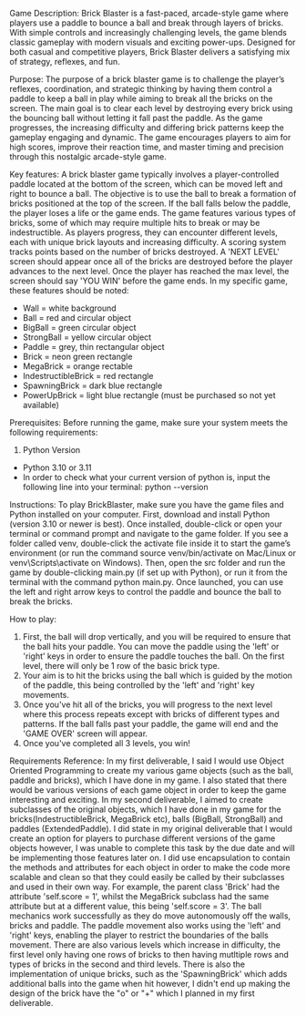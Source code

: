 Game Description:
Brick Blaster is a fast-paced, arcade-style game where players use a paddle to bounce a ball and break through layers of bricks. With simple controls and increasingly challenging levels, the game blends classic gameplay with modern visuals and exciting power-ups. Designed for both casual and competitive players, Brick Blaster delivers a satisfying mix of strategy, reflexes, and fun.



Purpose:
The purpose of a brick blaster game is to challenge the player’s reflexes, coordination, and strategic thinking by having them control a paddle to keep a ball in play while aiming to break all the bricks on the screen. The main goal is to clear each level by destroying every brick using the bouncing ball without letting it fall past the paddle. As the game progresses, the increasing difficulty and differing brick patterns keep the gameplay engaging and dynamic. The game encourages players to aim for high scores, improve their reaction time, and master timing and precision through this nostalgic arcade-style game.



Key features:
A brick blaster game typically involves a player-controlled paddle located at the bottom of the screen, which can be moved left and right to bounce a ball. The objective is to use the ball to break a formation of bricks positioned at the top of the screen. If the ball falls below the paddle, the player loses a life or the game ends. The game features various types of bricks, some of which may require multiple hits to break or may be indestructible. As players progress, they can encounter different levels, each with unique brick layouts and increasing difficulty. A scoring system tracks points based on the number of bricks destroyed. A 'NEXT LEVEL' screen should appear once all of the bricks are destroyed before the player advances to the next level. Once the player has reached the max level, the screen should say 'YOU WIN' before the game ends. In my specific game, these features should be noted:
- Wall = white background
- Ball = red and circular object
- BigBall = green circular object
- StrongBall = yellow circular object
- Paddle = grey, thin rectangular object
- Brick = neon green rectangle
- MegaBrick = orange rectable
- IndestructibleBrick = red rectangle
- SpawningBrick = dark blue rectangle
- PowerUpBrick = light blue rectangle (must be purchased so not yet available)

Prerequisites:
Before running the game, make sure your system meets the following requirements:

1. Python Version
- Python 3.10 or 3.11
- In order to check what your current version of python is, input the following line into your terminal: python --version

Instructions:
To play BrickBlaster, make sure you have the game files and Python installed on your computer. First, download and install Python (version 3.10 or newer is best). Once installed, double-click or open your terminal or command prompt and navigate to the game folder. If you see a folder called venv, double-click the activate file inside it to start the game’s environment (or run the command source venv/bin/activate on Mac/Linux or venv\Scripts\activate on Windows). Then, open the src folder and run the game by double-clicking main.py (if set up with Python), or run it from the terminal with the command python main.py. Once launched, you can use the left and right arrow keys to control the paddle and bounce the ball to break the bricks.

How to play:
1. First, the ball will drop vertically, and you will be required to ensure that the ball hits your paddle. You can move the paddle using the 'left' or 'right' keys in order to ensure the paddle touches the ball. On the first level, there will only be 1 row of the basic brick type.
2. Your aim is to hit the bricks using the ball which is guided by the motion of the paddle, this being controlled by the 'left' and 'right' key movements. 
3. Once you've hit all of the bricks, you will progress to the next level where this process repeats except with bricks of different types and patterns. If the ball falls past your paddle, the game will end and the 'GAME OVER' screen will appear.
4. Once you've completed all 3 levels, you win!

Requirements Reference:
In my first deliverable, I said I would use Object Oriented Programming to create my various game objects (such as the ball, paddle and bricks), which I have done in my game. I also stated that there would be various versions of each game object in order to keep the game interesting and exciting. In my second deliverable, I aimed to create subclasses of the original objects, which I have done in my game for the bricks(IndestructibleBrick, MegaBrick etc), balls (BigBall, StrongBall) and paddles (ExtendedPaddle). I did state in my original deliverable that I would create an option for players to purchase different versions of the game objects however, I was unable to complete this task by the due date and will be implementing those features later on. I did use encapsulation to contain the methods and attributes for each object in order to make the code more scalable and clean so that they could easily be called by their subclasses and used in their own way. For example, the parent class 'Brick' had the attribute 'self.score = 1', whilst the MegaBrick subclass had the same attribute but at a different value, this being 'self.score = 3'. The ball mechanics work successfully as they do move autonomously off the walls, bricks and paddle. The paddle movement also works using the 'left' and 'right' keys, enabling the player to restrict the boundaries of the balls movement. There are also various levels which increase in difficulty, the first level only having one rows of bricks to then having mutltiple rows and types of bricks in the second and third levels. There is also the implementation of unique bricks, such as the 'SpawningBrick' which adds additional balls into the game when hit however, I didn't end up making the design of the brick have the "o" or "+" which I planned in my first deliverable.
